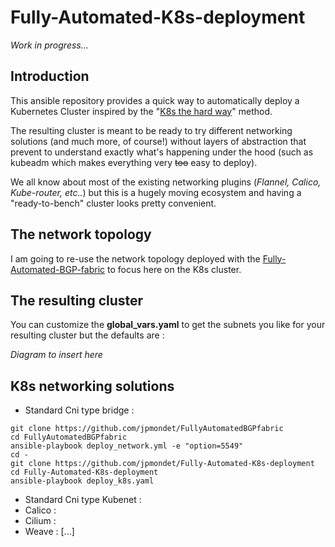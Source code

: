 # Fully-Automated-K8s-deployment

*Work in progress...*

## Introduction

This ansible repository provides a quick way to automatically deploy a Kubernetes Cluster inspired by the "[K8s the hard way](https://github.com/kelseyhightower/kubernetes-the-hard-way)" method.

The resulting cluster is meant to be ready to try different networking solutions (and much more, of course!) without layers of abstraction that prevent to understand exactly what's happening under the hood (such as kubeadm which makes everything very ~~too~~ easy to deploy).

We all know about most of the existing networking plugins (*Flannel, Calico, Kube-router, etc..*) but this is a hugely moving ecosystem and having a "ready-to-bench" cluster looks pretty convenient.

## The network topology

I am going to re-use the network topology deployed with the [Fully-Automated-BGP-fabric](https://github.com/jpmondet/Fully-Automated-BGP-fabric) to focus here on the K8s cluster.

## The resulting cluster

You can customize the **global_vars.yaml** to get the subnets you like for your resulting cluster but the defaults are : 

*Diagram to insert here*

## K8s networking solutions

* Standard Cni type bridge : 

```
git clone https://github.com/jpmondet/FullyAutomatedBGPfabric
cd FullyAutomatedBGPfabric
ansible-playbook deploy_network.yml -e "option=5549"
cd -
git clone https://github.com/jpmondet/Fully-Automated-K8s-deployment
cd Fully-Automated-K8s-deployment
ansible-playbook deploy_k8s.yaml
```

* Standard Cni type Kubenet : 
* Calico :
* Cilium :
* Weave :
[...]
